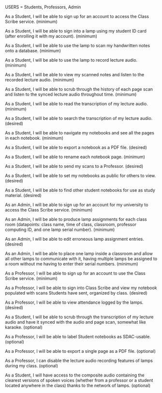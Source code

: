 USERS = Students, Professors, Admin

As a Student, I will be able to sign up for an account to access the Class Scribe service. (minimum)

As a Student, I will be able to sign into a lamp using my student ID card (after enrolling it with my account). (minimum)

As a Student, I will be able to use the lamp to scan my handwritten notes onto a database. (minimum)

As a Student, I will be able to use the lamp to record lecture audio. (minimum)

As a Student, I will be able to view my scanned notes and listen to the recorded lecture audio. (minimum)

As a Student, I will be able to scrub through the history of each page scan and listen to the synced lecture audio throughout time. (minimum)

As a Student, I will be able to read the transcription of my lecture audio. (minimum)

As a Student, I will be able to search the transcription of my lecture audio. (desired)

As a Student, I will be able to navigate my notebooks and see all the pages in each notebook. (minimum)

As a Student, I will be able to export a notebook as a PDF file. (desired)

As a Student, I will be able to rename each notebook page. (minimum)

As a Student, I will be able to send my scans to a Professor. (desired)

As a Student, I will be able to set my notebooks as public for others to view. (desired)

As a Student, I will be able to find other student notebooks for use as study material. (desired)

As an Admin, I will be able to sign up for an account for my university to access the Class Scribe service. (minimum)

As an Admin, I will be able to produce lamp assignments for each class room (datapoints: class name, time of class, classroom, professor computing ID, and one lamp serial number). (minimum)

As an Admin, I will be able to edit erroneous lamp assignment entries. (desired)

As an Admin, I will be able to place one lamp inside a classroom and allow all other lamps to communicate with it, having multiple lamps be assigned to a room without me having to enter their serial numbers. (minimum)

As a Professor, I will be able to sign up for an account to use the Class Scribe service. (minimum)

As a Professor, I will be able to sign into Class Scribe and view my notebook populated with scans Students have sent, organized by class. (desired)

As a Professor, I will be able to view attendance logged by the lamps. (desired)

As a Student, I will be able to scrub through the transcription of my lecture audio and have it synced with the audio and page scan, somewhat like karaoke. (optional)

As a Professor, I will be able to label Student notebooks as SDAC-usable. (optional)

As a Professor, I will be able to export a single page as a PDF file. (optional)

As a Professor, I can disable the lecture audio recording features of lamps during my class. (optional)

As a Student, I will have access to the composite audio containing the clearest versions of spoken voices (whether from a professor or a student located anywhere in the class) thanks to the network of lamps. (optional)
